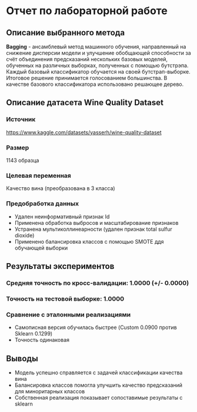 # Отчет по лабораторной работе

## Описание выбранного метода
**Bagging** - ансамблевый метод машинного обучения, направленный на снижение дисперсии модели и улучшение обобщающей способности за счёт объединения предсказаний нескольких базовых моделей, обученных на различных выборках, полученных с помощью бутстрэпа. Каждый базовый классификатор обучается на своей бутстрап-выборке. Итоговое решение принимается голосованием большинства. В качестве базового классификатора использовано решающее дерево.

## Описание датасета Wine Quality Dataset
### Источник
https://www.kaggle.com/datasets/yasserh/wine-quality-dataset

### Размер
1143 образца

### Целевая переменная
Качество вина (преобразована в 3 класса)

### Предобработка данных
- Удален неинформативный признак Id
- Применена обработка выбросов и масштабирование признаков
- Устранена мультиколлинеарности (удален признак total sulfur dioxide)
- Применено балансировка классов с помощью SMOTE ддя обучающей выборки

## Результаты экспериментов
### Средняя точность по кросс-валидации: 1.0000 (+/- 0.0000)
### Точность на тестовой выборке: 1.0000

### Cравнение с эталонными реализациями
- Самописная версия обучилась быстрее (Custom 0.0900 против Sklearn 0.1299)
- Точность одинаковая

## Выводы
- Модель успешно справляется с задачей классификации качества вина
- Балансировка классов помогла улучшить качество предсказаний для миноритарных классов
- Собственная реализация показывает сопоставимые результаты с sklearn